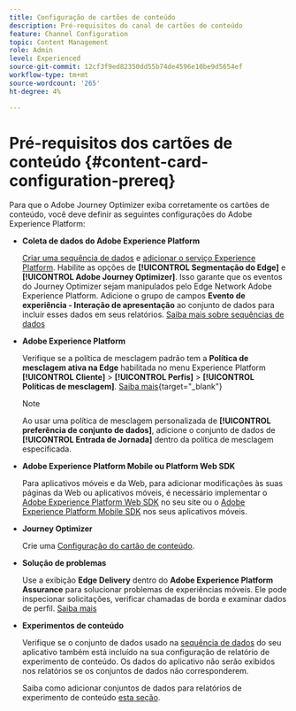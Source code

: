 ```yaml
---
title: Configuração de cartões de conteúdo
description: Pré-requisitos do canal de cartões de conteúdo
feature: Channel Configuration
topic: Content Management
role: Admin
level: Experienced
source-git-commit: 12cf3f9ed82350dd55b74de4596e10be9d5654ef
workflow-type: tm+mt
source-wordcount: '265'
ht-degree: 4%

---
```


# Pré-requisitos dos cartões de conteúdo {#content-card-configuration-prereq}

Para que o Adobe Journey Optimizer exiba corretamente os cartões de conteúdo, você deve definir as seguintes configurações do Adobe Experience Platform:

* **Coleta de dados do Adobe Experience Platform**

  [Criar uma sequência de dados](https://experienceleague.adobe.com/en/docs/experience-platform/datastreams/configure) e [adicionar o serviço Experience Platform](https://experienceleague.adobe.com/en/docs/experience-platform/datastreams/configure#aep). Habilite as opções de **[!UICONTROL Segmentação do Edge]** e **[!UICONTROL Adobe Journey Optimizer]**. Isso garante que os eventos do Journey Optimizer sejam manipulados pelo Edge Network Adobe Experience Platform.
Adicione o grupo de campos **Evento de experiência - Interação de apresentação** ao conjunto de dados para incluir esses dados em seus relatórios. [Saiba mais sobre sequências de dados](https://experienceleague.adobe.com/en/docs/experience-platform/datastreams/configure)

* **Adobe Experience Platform**

  Verifique se a política de mesclagem padrão tem a **Política de mesclagem ativa na Edge** habilitada no menu Experience Platform **[!UICONTROL Cliente]** > **[!UICONTROL Perfis]** > **[!UICONTROL Políticas de mesclagem]**. [Saiba mais](https://experienceleague.adobe.com/docs/experience-platform/profile/merge-policies/ui-guide.html#configure){target="_blank"}

  >[!NOTE]
  >
  >Ao usar uma política de mesclagem personalizada de **[!UICONTROL preferência de conjunto de dados]**, adicione o conjunto de dados de **[!UICONTROL Entrada de Jornada]** dentro da política de mesclagem especificada.

* **Adobe Experience Platform Mobile ou Platform Web SDK**

  Para aplicativos móveis e da Web, para adicionar modificações às suas páginas da Web ou aplicativos móveis, é necessário implementar o [Adobe Experience Platform Web SDK](https://experienceleague.adobe.com/pt-br/docs/platform-learn/implement-web-sdk/overview) no seu site ou o [Adobe Experience Platform Mobile SDK](https://developer.adobe.com/client-sdks/home/) nos seus aplicativos móveis.

* **Journey Optimizer**

  Crie uma [Configuração do cartão de conteúdo](#content-card-configuration).

* **Solução de problemas**

  Use a exibição **Edge Delivery** dentro do **Adobe Experience Platform Assurance** para solucionar problemas de experiências móveis. Ele pode inspecionar solicitações, verificar chamadas de borda e examinar dados de perfil. [Saiba mais](https://experienceleague.adobe.com/pt-br/docs/experience-platform/assurance/view/edge-delivery)

* **Experimentos de conteúdo**

  Verifique se o conjunto de dados usado na [sequência de dados](https://experienceleague.adobe.com/en/docs/experience-platform/datastreams/overview#_blank) do seu aplicativo também está incluído na sua configuração de relatório de experimento de conteúdo. Os dados do aplicativo não serão exibidos nos relatórios se os conjuntos de dados não corresponderem.

  Saiba como adicionar conjuntos de dados para relatórios de experimento de conteúdo [esta seção](../content-management/reporting-configuration.md).
